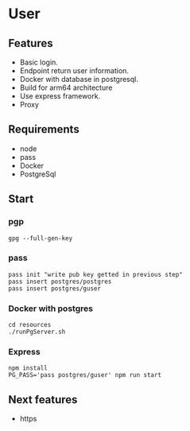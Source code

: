 # User

## Features
* Basic login.
* Endpoint return user information.
* Docker with database in postgresql.
* Build for arm64 architecture
* Use express framework.
* Proxy

## Requirements
* node
* pass
* Docker
* PostgreSql

## Start 

### pgp
```
gpg --full-gen-key
```

### pass
```
pass init "write pub key getted in previous step"
pass insert postgres/postgres
pass insert postgres/guser
```

### Docker with postgres

```
cd resources 
./runPgServer.sh
```

### Express

```
npm install
PG_PASS='pass postgres/guser' npm run start
```

## Next features

* https 
